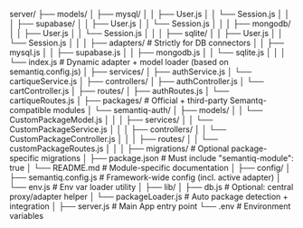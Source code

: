 server/
├── models/
│   ├── mysql/
│   │   ├── User.js
│   │   └── Session.js
│   │
│   ├── supabase/
│   │   ├── User.js
│   │   └── Session.js
│   │
│   ├── mongodb/
│   │   ├── User.js
│   │   └── Session.js
│   │
│   ├── sqlite/
│   │   ├── User.js
│   │   └── Session.js
│   │
│   ├── adapters/                # Strictly for DB connectors
│   │   ├── mysql.js
│   │   ├── supabase.js
│   │   ├── mongodb.js
│   │   └── sqlite.js
│   │
│   └── index.js                 # Dynamic adapter + model loader (based on semantiq.config.js)
│
├── services/
│   ├── authService.js
│   └── cartiqueService.js
│
├── controllers/
│   ├── authController.js
│   └── cartController.js
│
├── routes/
│   ├── authRoutes.js
│   └── cartiqueRoutes.js
│
├── packages/                    # Official + third-party Semantq-compatible modules
│   └── semantiq-auth/
│       ├── models/
│       │   └── CustomPackageModel.js
│       │
│       ├── services/
│       │   └── CustomPackageService.js
│       │
│       ├── controllers/
│       │   └── CustomPackageController.js
│       │
│       ├── routes/
│       │   └── customPackageRoutes.js
│       │
│       ├── migrations/           # Optional package-specific migrations
│       ├── package.json          # Must include "semantiq-module": true
│       └── README.md             # Module-specific documentation
│
├── config/
│   ├── semantiq.config.js        # Framework-wide config (incl. active adapter)
│   └── env.js                    # Env var loader utility
│
├── lib/
│   ├── db.js                     # Optional: central proxy/adapter helper
│   └── packageLoader.js          # Auto package detection + integration
│
├── server.js                     # Main App entry point
└── .env                          # Environment variables
